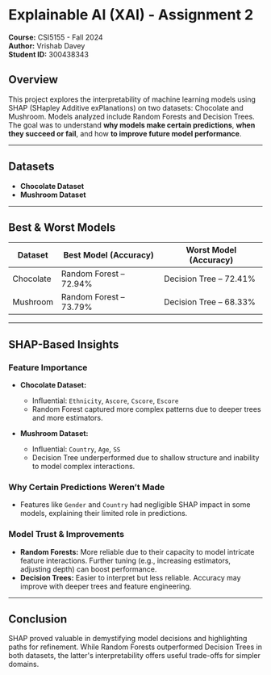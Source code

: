 # Explainable AI (XAI) - Assignment 2  
**Course:** CSI5155 - Fall 2024  
**Author:** Vrishab Davey  
**Student ID:** 300438343  

## Overview  
This project explores the interpretability of machine learning models using SHAP (SHapley Additive exPlanations) on two datasets: Chocolate and Mushroom. Models analyzed include Random Forests and Decision Trees. The goal was to understand **why models make certain predictions**, **when they succeed or fail**, and how **to improve future model performance**.

---

## Datasets  
- **Chocolate Dataset**  
- **Mushroom Dataset**

---

## Best & Worst Models  

| Dataset   | Best Model (Accuracy)     | Worst Model (Accuracy)    |
|-----------|---------------------------|----------------------------|
| Chocolate | Random Forest – 72.94%    | Decision Tree – 72.41%    |
| Mushroom  | Random Forest – 73.79%    | Decision Tree – 68.33%    |

---

## SHAP-Based Insights  

### Feature Importance  
- **Chocolate Dataset:**  
  - Influential: `Ethnicity`, `Ascore`, `Cscore`, `Escore`  
  - Random Forest captured more complex patterns due to deeper trees and more estimators.

- **Mushroom Dataset:**  
  - Influential: `Country`, `Age`, `SS`  
  - Decision Tree underperformed due to shallow structure and inability to model complex interactions.

### Why Certain Predictions Weren’t Made  
- Features like `Gender` and `Country` had negligible SHAP impact in some models, explaining their limited role in predictions.

### Model Trust & Improvements  
- **Random Forests:** More reliable due to their capacity to model intricate feature interactions. Further tuning (e.g., increasing estimators, adjusting depth) can boost performance.  
- **Decision Trees:** Easier to interpret but less reliable. Accuracy may improve with deeper trees and feature engineering.

---

## Conclusion  
SHAP proved valuable in demystifying model decisions and highlighting paths for refinement. While Random Forests outperformed Decision Trees in both datasets, the latter's interpretability offers useful trade-offs for simpler domains.
